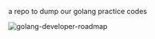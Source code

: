 a repo to dump our golang practice codes



![golang-developer-roadmap](https://user-images.githubusercontent.com/71889751/148642844-003c0eeb-7133-421e-9819-7dcd412a3a06.png)
